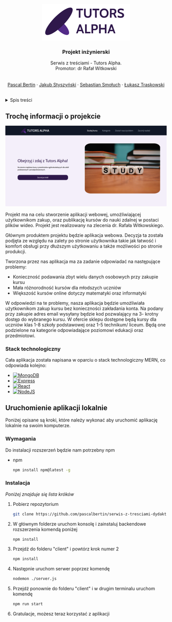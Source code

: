 
<div align="center">
  <a href="https://serwis-z-tresciami.herokuapp.com/">
    <img src="client\public\TutorsAlphaLogo.png" alt="Logo">
  </a>

  <h3 align="center">Projekt inżynierski</h3>

  <p align="center">
    Serwis z treściami - Tutors Alpha.
    <br />Promotor: dr Rafał Witkowski
    <br />
    <br />
    <br />
    <a href="https://github.com/pascalbertin">Pascal Bertin</a>
    ·
    <a href="https://github.com/JakubStyszynski">Jakub Styszyński</a>
    ·
    <a href="https://github.com/Seuch">Sebastian Smołuch</a>
    ·
    <a href="https://github.com/The-Same-One">Łukasz Traskowski</a>
  </p>
  <br />
</div>

<details>
  <summary>Spis treści</summary>
  <ol>
    <li>
      <a href="#Trochę-informacji-o-projekcie">O projekcie</a>
      <ul>
        <li><a href="#Stack-technologiczny">Wykorzystane technologie</a></li>
      </ul>
    </li>
    <li>
      <a href="#Uruchomienie-aplikacji-lokalnie">Uruchomienie lokalnie</a>
      <ul>
        <li><a href="#Wymagania">Wymagania</a></li>
        <li><a href="#Instalacja">Instalacja</a></li>
      </ul>
    </li>
  </ol>
</details>


## Trochę informacji o projekcie
<div align="center">
  <a href="https://serwis-z-tresciami.herokuapp.com/">
    <img src="client\public\homePageScreenshot.png" alt="Home Page">
  </a>
</div>

Projekt ma na celu stworzenie aplikacji webowej, umożliwiającej użytkownikom zakup, oraz publikację kursów do nauki zdalnej w postaci plików wideo. Projekt jest realizowany na zlecenia dr. Rafała Witkowskiego.

Głównym produktem projektu będzie aplikacja webowa. Decyzja ta została podjęta ze względu na zalety po stronie użytkownika takie jak łatwość i komfort obsługi przy dłuższym użytkowaniu a także możliwości po stronie produkcji.


Tworzona przez nas aplikacja ma za zadanie odpowiadać na następujące problemy:
* Konieczność podawania zbyt wielu danych osobowych przy zakupie kursu
* Mała różnorodność kursów dla młodszych uczniów
* Większość kursów online dotyczy matematyki oraz informatyki

W odpowiedzi na te problemy, nasza aplikacja będzie umożliwiała użytkownikom zakup kursu bez konieczności zakładania konta. Na podany przy zakupie adres email wysyłany będzie kod pozwalający na 3- krotny dostęp do wybranego kursu. W ofercie sklepu dostępne będą kursy dla uczniów klas 1-8 szkoły podstawowej oraz 1-5 technikum/ liceum. Będą one podzielone na kategorie odpowiadające poziomowi edukacji oraz przedmiotowi.

### Stack technologiczny

Cała aplikacja została napisana w oparciu o stack technologiczny MERN, co odpowiada kolejno:

* [![MongoDB][MongoDB]][MongoDB]
* [![Express][Express.js]][Express.js]
* [![React][React.js]][React-url]
* [![NodeJS][NodeJS]][NodeJS]

## Uruchomienie aplikacji lokalnie

Poniżej opisane są kroki, które należy wykonać aby uruchomić aplikację lokalnie na swoim komputerze.

### Wymagania

Do instalacji rozszerzeń będzie nam potrzebny npm
* npm
  ```sh
  npm install npm@latest -g
  ```

### Instalacja

_Poniżej znajduje się lista króków_

1. Pobierz repozytorium
   ```sh
   git clone https://github.com/pascalbertin/serwis-z-tresciami-dydaktycznymi.git
   ```
2. W głównym folderze uruchom konsolę i zainstaluj backendowe rozszerzenia komendą poniżej
   ```sh
   npm install
   ```
3. Przejdź do folderu "client" i powtórz krok numer 2
   ```sh
   npm install
   ```
4. Następnie uruchom serwer poprzez komendę
   ```sh
   nodemon ./server.js
   ```
5. Przejdź ponownie do folderu "client" i w drugim terminalu uruchom komendę
   ```sh
   npm run start
   ```
6. Gratulacje, możesz teraz korzystać z aplikacji


[React.js]: https://img.shields.io/badge/React-20232A?style=for-the-badge&logo=react&logoColor=61DAFB
[React-url]: https://reactjs.org/
[MongoDB]: https://img.shields.io/badge/MongoDB-%234ea94b.svg?style=for-the-badge&logo=mongodb&logoColor=white
[Express.js]:https://img.shields.io/badge/express.js-%23404d59.svg?style=for-the-badge&logo=express&logoColor=%2361DAFB
[NodeJS]:https://img.shields.io/badge/node.js-6DA55F?style=for-the-badge&logo=node.js&logoColor=white
